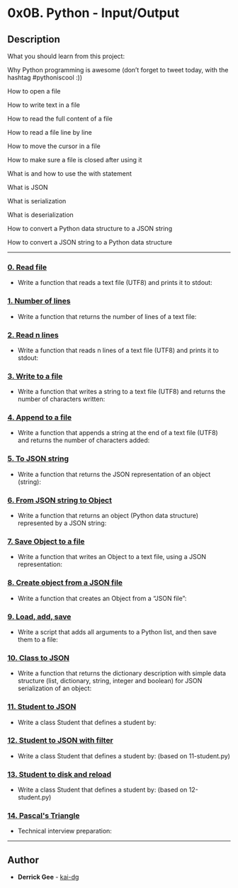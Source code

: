 # 0x0B. Python - Input/Output



## Description

What you should learn from this project:



Why Python programming is awesome (don’t forget to tweet today, with the hashtag #pythoniscool :))

How to open a file

How to write text in a file

How to read the full content of a file 

How to read a file line by line

How to move the cursor in a file

How to make sure a file is closed after using it

What is and how to use the with statement

What is JSON

What is serialization

What is deserialization

How to convert a Python data structure to a JSON string 

How to convert a JSON string to a Python data structure



---



### [0. Read file](./0-read_file.py)

* Write a function that reads a text file (UTF8) and prints it to stdout:





### [1. Number of lines](./1-number_of_lines.py)

* Write a function that returns the number of lines of a text file:





### [2. Read n lines](./2-read_lines.py)

* Write a function that reads n lines of a text file (UTF8) and prints it to stdout:





### [3. Write to a file](./3-write_file.py)

* Write a function that writes a string to a text file (UTF8) and returns the number of characters written:





### [4. Append to a file](./4-append_write.py)

* Write a function that appends a string at the end of a text file (UTF8) and returns the number of characters added:





### [5. To JSON string](./5-to_json_string.py)

* Write a function that returns the JSON representation of an object (string):





### [6. From JSON string to Object](./6-from_json_string.py)

* Write a function that returns an object (Python data structure) represented by a JSON string:





### [7. Save Object to a file](./7-save_to_json_file.py)

* Write a function that writes an Object to a text file, using a JSON representation:





### [8. Create object from a JSON file](./8-load_from_json_file.py)

* Write a function that creates an Object from a “JSON file”:





### [9. Load, add, save](./9-add_item.py)

* Write a script that adds all arguments to a Python list, and then save them to a file:





### [10. Class to JSON](./10-class_to_json.py)

* Write a function that returns the dictionary description with simple data structure (list, dictionary, string, integer and boolean) for JSON serialization of an object:





### [11. Student to JSON](./11-student.py)

* Write a class Student that defines a student by:





### [12. Student to JSON with filter](./12-student.py)

* Write a class Student that defines a student by: (based on 11-student.py)





### [13. Student to disk and reload](./13-student.py)

* Write a class Student that defines a student by: (based on 12-student.py)





### [14. Pascal's Triangle](./14-pascal_triangle.py)

* Technical interview preparation: 



---



## Author

* **Derrick Gee** - [kai-dg](https://github.com/kai-dg)
